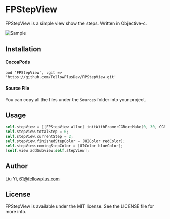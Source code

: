 # FPStepView

FPStepView is a simple view show the steps. Written in Objective-c.

![Sample](https://github.com/FellowPlusDev/FPStepView/sample.png)

## Installation
#### CocoaPods

	pod 'FPStepView', :git => 'https://github.com/FellowPlusDev/FPStepView.git'
	
#### Source File
You can copy all the files under the `Sources` folder into your project.

## Usage

```objective-c
self.stepView = [[FPStepView alloc] initWithFrame:CGRectMake(0, 30, CGRectGetWidth(self.view.frame), 9)];
self.stepView.totalStep = 6;
self.stepView.currentStep = 2;
self.stepView.finishedStepColor = [UIColor redColor];
self.stepView.comingStepColor = [UIColor blueColor];
[self.view addSubview:self.stepView];
```
## Author

Liu Yi, 61@fellowplus.com

## License

FPStepView is available under the MIT license. See the LICENSE file for more info.